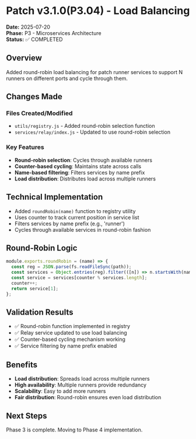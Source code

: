 # Patch v3.1.0(P3.04) - Load Balancing

**Date:** 2025-07-20  
**Phase:** P3 - Microservices Architecture  
**Status:** ✅ COMPLETED

## Overview
Added round-robin load balancing for patch runner services to support N runners on different ports and cycle through them.

## Changes Made

### Files Created/Modified
- `utils/registry.js` - Added round-robin selection function
- `services/relay/index.js` - Updated to use round-robin selection

### Key Features
- **Round-robin selection**: Cycles through available runners
- **Counter-based cycling**: Maintains state across calls
- **Name-based filtering**: Filters services by name prefix
- **Load distribution**: Distributes load across multiple runners

## Technical Implementation
- Added `roundRobin(name)` function to registry utility
- Uses counter to track current position in service list
- Filters services by name prefix (e.g., 'runner')
- Cycles through available services in round-robin fashion

## Round-Robin Logic
```javascript
module.exports.roundRobin = (name) => {
  const reg = JSON.parse(fs.readFileSync(path));
  const services = Object.entries(reg).filter(([n]) => n.startsWith(name));
  const service = services[counter % services.length];
  counter++;
  return service[1];
};
```

## Validation Results
- ✅ Round-robin function implemented in registry
- ✅ Relay service updated to use load balancing
- ✅ Counter-based cycling mechanism working
- ✅ Service filtering by name prefix enabled

## Benefits
- **Load distribution**: Spreads load across multiple runners
- **High availability**: Multiple runners provide redundancy
- **Scalability**: Easy to add more runners
- **Fair distribution**: Round-robin ensures even load distribution

## Next Steps
Phase 3 is complete. Moving to Phase 4 implementation. 